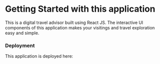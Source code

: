 # Getting Started with this application

This is a digital travel advisor built using React JS. The interactive UI components of this application makes your visitings and travel exploration easy and simple.

### Deployment

This application is deployed here: 
